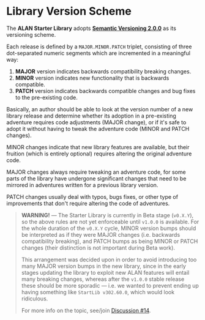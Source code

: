 # Library Version Scheme

The __ALAN Starter Library__ adopts __[Semantic Versioning 2.0.0]__ as its versioning scheme.

Each release is defined by a `MAJOR.MINOR.PATCH` triplet, consisting of three dot-separated numeric segments which are incremented in a meaningful way:

1. __MAJOR__ version indicates backwards compatibility breaking changes.
2. __MINOR__ version indicates new functionality that is backwards compatible.
3. __PATCH__ version indicates backwards compatible changes and bug fixes to the pre-existing code.

Basically, an author should be able to look at the version number of a new library release and determine whether its adoption in a pre-existing adventure requires code adjustments (MAJOR change), or if it's safe to adopt it without having to tweak the adventure code (MINOR and PATCH changes).

MINOR changes indicate that new library features are available, but their fruition (which is entirely optional) requires altering the original adventure code.

MAJOR changes always require tweaking an adventure code, for some parts of the library have undergone significant changes that need to be mirrored in adventures written for a previous library version.

PATCH changes usually deal with typos, bugs fixes, or other type of improvements that don't require altering the code of adventures.


> **WARNING!** — The Starter Library is currently in Beta stage (`v0.X.Y`), so the above rules are not yet enforceable until `v1.0.0` is available.
> For the whole duration of the `v0.X.Y` cycle, MINOR version bumps should be interpreted as if they were MAJOR changes (i.e. backwards compatibility breaking), and PATCH bumps as being MINOR or PATCH changes (their distinction is not important during Beta work).
>
> This arrangement was decided upon in order to avoid introducing too many MAJOR version bumps in the new library, since in the early stages updating the library to exploit new ALAN features will entail many breaking changes, whereas after the `v1.0.0` stable release these should be more sporadic —  i.e. we wanted to prevent ending up having something like `StartLib v302.60.0`, which would look ridiculous.
>
> For more info on the topic, see/join [Discussion #14].

<!-----------------------------------------------------------------------------
                               REFERENCE LINKS
------------------------------------------------------------------------------>

[Semantic Versioning 2.0.0]: https://semver.org "Semantic Versioning website"

<!-- Issues & Discussion -->

[Discussion #14]: https://github.com/alan-if/alan-i18n/discussions/14 "See Discussion #14 — Libraries Version Scheme"

<!-- EOF -->
